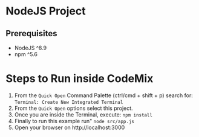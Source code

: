 # NodeJS Project

## Prerequisites

- NodeJS ^8.9
- npm ^5.6

# Steps to Run inside CodeMix


1. From the `Quick Open`  Command Palette (ctrl/cmd + shift + p) search for:
     `Terminal: Create New Integrated Terminal`
2. From the `Quick Open` options select this project.
3. Once you are inside the Terminal, execute: `npm install`
4. Finally to run this example run"  `node src/app.js`
5. Open your browser on http://localhost:3000
